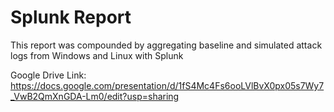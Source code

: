 # Splunk Report

This report was compounded by aggregating baseline and simulated attack logs from Windows and Linux with Splunk


Google Drive Link: https://docs.google.com/presentation/d/1fS4Mc4Fs6ooLVlBvX0px05s7Wy7_VwB2QmXnGDA-Lm0/edit?usp=sharing
